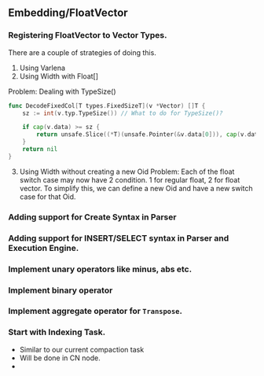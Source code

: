 ## Embedding/FloatVector

### Registering FloatVector to Vector Types.

There are a couple of strategies of doing this.

1. Using Varlena 
2. Using Width with Float[]

Problem: Dealing with TypeSize()
```go
func DecodeFixedCol[T types.FixedSizeT](v *Vector) []T {
	sz := int(v.typ.TypeSize()) // What to do for TypeSize()?

	if cap(v.data) >= sz {
		return unsafe.Slice((*T)(unsafe.Pointer(&v.data[0])), cap(v.data)/sz)
	}
	return nil
}
```

3. Using Width without creating a new Oid
Problem: 
Each of the float switch case may now have 2 condition. 1 for regular float, 2 for float vector.
To simplify this, we can define a new Oid and have a new switch case for that Oid.

### Adding support for Create Syntax in Parser


### Adding support for INSERT/SELECT syntax in Parser and Execution Engine.

### Implement unary operators like minus, abs etc.


### Implement binary operator

### Implement aggregate operator for `Transpose`.

### Start with Indexing Task.
- Similar to our current compaction task
- Will be done in CN node.
- 